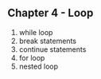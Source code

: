 ## Chapter 4 - Loop
1. while loop
2. break statements
3. continue statements
4. for loop
5. nested loop